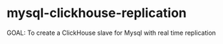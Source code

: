 # mysql-clickhouse-replication
GOAL: To create a ClickHouse slave for Mysql with real time replication
